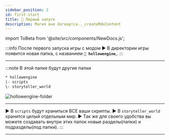 ```yaml
---
sidebar_position: 2
id: first-start
title: 📂 Первый запуск
description: Магия вне Хогвартса.._createMdxContent
---
```


import ToBeta from '@site/src/components/NewDocs.js';

<ToBeta url='welcome' />

:::info После первого запуска игры с модом
▶ В директории игры появится новая папка, с названием **`📁 hollowengine`**,.
:::

---

:::note В этой папке будут другие папки
```txt
* hollowengine
|- scripts
\- storyteller_world
```
![hollowengine-folder](@site/static/img/doc/hollowengine-folder.png)

---

▶ В `scripts` будут храниться ВСЕ ваши скрипты.
▶ В `storyteller_world` хранится целый отдельным мир.
▶ Так же для своего удобства вы можете создавать внутри этих папок новые разделы(папки) и подразделы(под папки).
:::

---
